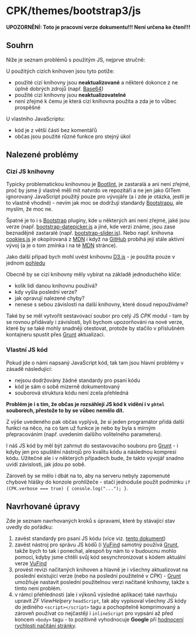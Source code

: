 # CPK/themes/bootstrap3/js

__UPOZORNĚNÍ: Toto je pracovní verze dokumentu!!! Není určena ke čtení!!!__

## Souhrn

Níže je seznam problémů s použitým JS, nejprve stručně:

U použitých cizích knihoven jsou tyto potíže:

- použité cizí knihovny jsou **neaktualizované** a některé dokonce z ne úplně dobrých zdrojů (např. [Base64][1])
- použité cizí knihovny jsou **neaktualizovatelné**
- není zřejmé k čemu je která cizí knihovna použita a zda je to vůbec prospěšné

U vlastního JavaScriptu:

- kód je z větší části bez komentářů
- občas jsou použité různé funkce pro stejný úkol

## Nalezené problémy

### Cizí JS knihovny

Typicky problematickou knihovnou je [Bootlint][6], je zastaralá a ani není zřejmé, proč by jsme ji vlastně měli mít natvrdo ve repozitáři a ne jen jako GITem ignorovaný JavaScript použitý pouze pro vývojáře (a i zde je otázka, jestli je to vlastně vhodné) - nevím jak moc se dodržují standardy [Bootstrapu][4], ale myslím, že moc ne.

Špatné je to i s [Bootstrap][4] pluginy, kde u některých ani není zřejmé, jaké jsou verze (např. [bootstrap-datepicker.js][7] a jiné, kde verzi známe, jsou zase beznadějně zastaralé (např. [bootstrap-slider.js][8]). Nebo např. knihovna [cookies.js][9] je okopírovaná z [MDN][10] i když na [GitHub][11] probíhá její stále aktivní vývoj (a je o tom zmínka i na té [MDN][10] stránce).

Jako další případ bych mohl uvést knihovnu [D3.js][13] - je použita pouze v jednom [pohledu][14]

Obecně by se cizí knihovny měly vybírat na základě jednoduchého klíče:

- kolik lidí danou knihovnu používá?
- kdy vyšla poslední verze?
- jak opravují nalezené chyby?
- nenese s sebou závislosti na další knihovny, které dosud nepoužíváme?

Také by se měl vytvořit sestavovací soubor pro celý JS _CPK_ modul - tam by se rovnou přidávaly i závislosti, byli bychom upozorňováni na nové verze, které by se také mohly snadněji otestovat, protože by stačilo v příslušném kontajneru spustit přes [Grunt][2] aktualizaci.

### Vlastní JS kód

Pokud jde o námi napsaný JavaScript kód, tak tam jsou hlavní problémy v zásadě následující:

- nejsou dodržovány žádné standardy pro psaní kódu
- kód je sám o sobě mizerně dokumentovaný
- souborová struktura kódu není zcela přehledná

**Problém je i s tím, že občas je rozsáhlejí JS kód k vidění i v `phtml` souborech, přestože to by se vůbec nemělo dít.**

Z výše uvedeného pak občas vyplývá, že si jeden programátor přidá další funkci na něco, na co tam už funkce je nebo by byla s mírným přepracováním (např. uvedením dalšího volitelného parameteru).

I náš JS kód by měl být zahrnut do sestavovacího souboru pro [Grunt][2] - i kdyby jen pro spuštění nástrojů pro kvalitu kódu a následnou kompresi kódu. Užitečné ale i v některých případech bude, že takto vývojář snadno uvidí závislosti, jak jdou po sobě.

Zároveň by se mělo i dbát na to, aby na serveru nebyly zapomenuté chybové hlášky do konzole prohlížeče - stačí jednoduše použít podmínku `if (CPK.verbose === true) { console.log("..."); }`.

## Navrhované úpravy

Zde je seznam navrhovaných kroků s úpravami, které by stávající stav uvedly do pořádku:

1. zavést standardy pro psaní JS kódu (více viz. [tento dokument][5])
2. zavést nástroj pro správu JS kódů (i [VuFind][12] samotný používá [Grunt][2], takže bych to tak i ponechal, alespoň by nám to v budoucnu mohlo pomoci, kdyby jsme chtěli svůj kód sesynchronizovat s kódem aktuální verze [VuFind][12]
3. provést revizi načítaných knihoven a hlavně je i všechny aktualizovat na poslední existující verze (nebo na poslední použitelné v _CPK_) - [Grunt][2] umožňuje nastavit poslední použitelnou verzi načítané knihovny, takže s tímto není problém.
4. v rámci přehlednosti (ale i výkonů výsledné aplikace) také navrhuju upravit _ZF ViewHelpery_ `headScript`, tak aby vypisoval všechny JS kódy do jediného `<script></script>` tagu a pochopitelně komprimovaný a zároveň používat co nejčastěji i `inlineScript` pro vypsání až před koncem `<body>` tagu - to pozitivně vyhodnocuje __Google__ při [hodnocení rychlosti načítání stránky][14].


[1]:https://github.com/moravianlibrary/CPK/blob/master/themes/bootstrap3/js/vendor/base64.js
[2]:https://gruntjs.com/
[3]:https://jquery.com/
[4]:https://getbootstrap.com/
[5]:https://github.com/moravianlibrary/CPK/blob/bug-776b/README-coding-standards.md
[6]:https://github.com/moravianlibrary/CPK/blob/master/themes/bootstrap3/js/vendor/bootlint.min.js
[7]:https://github.com/moravianlibrary/CPK/blob/master/themes/bootstrap3/js/vendor/bootstrap-datepicker.js
[8]:https://github.com/moravianlibrary/CPK/blob/master/themes/bootstrap3/js/vendor/bootstrap-slider.js
[9]:https://github.com/moravianlibrary/CPK/blob/master/themes/bootstrap3/js/vendor/cookies.js
[10]:https://developer.mozilla.org/en-US/docs/Web/API/Document/cookie/Simple_document.cookie_framework
[11]:https://github.com/madmurphy/cookies.js
[12]:http://vufind.org/
[13]:https://d3js.org/
[14]:https://developers.google.com/speed/pagespeed/insights/?url=https%3A%2F%2Fwww.knihovny.cz&tab=mobile

